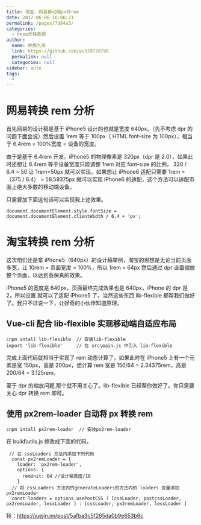 ```yaml
---
title: 淘宝、网易移动端px转rem
date: 2017-06-06 16:06:21
permalink: /pages/7d84a3/
categories:
  - hexo迁移数据
author:
  name: 神族九帝
  link: https://github.com/wu529778790
  permalink: null
  categories: null
sidebar: auto
tags:
  -
---
```


# 网易转换 rem 分析

首先网易的设计稿是基于 iPhone5 设计的也就是宽度 640px。（先不考虑 dpr 的问题下面会说）然后设置 1rem 等于 100px（ HTML font-size 为 100px），相当于 6.4rem = 100%宽度 = 设备的宽度。

由于是基于 6.4rem 开发。iPhone5 的物理像素是 320px（dpr 是 2.0），如果此时还想让 6.4rem 等于设备宽度只能调整 1rem 对应 font-size 的比例， 320 / 6.4 = 50 让 1rem=50px 就可以实现。如果想让 iPhone6 适配只需要 1rem = （375 / 6.4） = 58.59375px 就可以实现 iPhone6 的适配，这个方法可以适配市面上绝大多数的移动端设备。

只需要加下面这句话可以实现我上述效果。

```
document.documentElement.style.fontSize = document.documentElement.clientWidth / 6.4 + 'px';
```

# 淘宝转换 rem 分析

这次咱们还是拿 iPhone5（640px）的设计稿举例，淘宝的思想是无论当前页面多宽，让 10rem = 页面宽度 = 100%，所以 1rem = 64px 然后通过 dpr 设置缩放整个页面，以达到高保真的效果。

iPhone5 的宽度是 640px，页面最终完成效果也是 640px，iPhone 的 dpr 是 2，所以设置 <meta name="viewport" content="initial-scale=0.5, maximum-scale=0.5, minimum-scale=0.5, user-scalable=no"> 就可以了适配 iPhone5 了。当然这些东西 lib-flexible 都帮我们做好了。我只不过说一下，让好奇的小伙伴知道原理。

## Vue-cli 配合 lib-flexible 实现移动端自适应布局

```
cnpm intall lib-flexible  // 安装lib-flexible
import 'lib-flexible'     // 在 src\main.js 中引入 lib-flexible
```

完成上面代码就相当于实现了 rem 动态计算了，如果此时在 iPhone5 上有一个元素是宽 150px，高是 200px，想计算 rem 宽是 150/64 = 2.34375rem，高是 200/64 = 3.125rem。

至于 dpr 的缩放问题,那个就不用关心了。lib-flexible 已经帮你做好了。你只需要关心 dpr 转换 rem 即可。

## 使用 px2rem-loader 自动将 px 转换 rem

```
cnpm intall px2rem-loader  // 安装px2rem-loader
```

在 build\utils.js 修改成下面的代码。

```
 // 在 cssLoaders 方法内添加下列代码
  const px2remLoader = {
    loader: 'px2rem-loader',
    options: {
      remUnit: 64 //设计稿宽度/10
    }
  // 将 cssLoaders 方法内的generateLoaders的方法内的 loaders 变量添加 px2remLoader
  const loaders = options.usePostCSS ? [cssLoader, postcssLoader, px2remLoader, lessLoader ] : [cssLoader, px2remLoader, lessLoader ]
```

转：https://juejin.im/post/5afba3c5f265da0b9e653b6c
